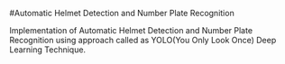 #Automatic Helmet Detection and Number Plate Recognition

Implementation of Automatic Helmet Detection and Number Plate Recognition using approach called as YOLO(You Only Look Once) Deep Learning Technique.
